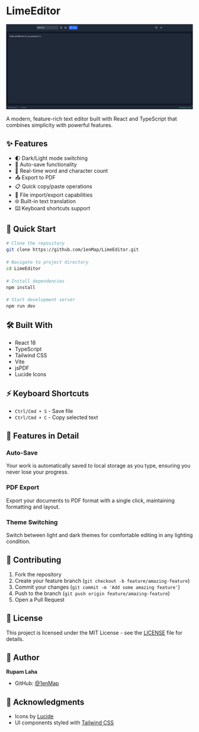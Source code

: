 # LimeEditor

![LimEditor](./images/lime.png)

A modern, feature-rich text editor built with React and TypeScript that combines simplicity with powerful features.

## ✨ Features

- 🌓 Dark/Light mode switching
- 💾 Auto-save functionality
- 📝 Real-time word and character count
- 📤 Export to PDF
- 📋 Quick copy/paste operations
- 🔄 File import/export capabilities
- 🌐 Built-in text translation
- ⌨️ Keyboard shortcuts support

## 🚀 Quick Start

```bash
# Clone the repository
git clone https://github.com/1enMap/LimeEditor.git

# Navigate to project directory
cd LimeEditor

# Install dependencies
npm install

# Start development server
npm run dev
```

## 🛠️ Built With

- React 18
- TypeScript
- Tailwind CSS
- Vite
- jsPDF
- Lucide Icons

## ⚡ Keyboard Shortcuts

- `Ctrl/Cmd + S` - Save file
- `Ctrl/Cmd + C` - Copy selected text

## 🎯 Features in Detail

### Auto-Save
Your work is automatically saved to local storage as you type, ensuring you never lose your progress.

### PDF Export
Export your documents to PDF format with a single click, maintaining formatting and layout.

### Theme Switching
Switch between light and dark themes for comfortable editing in any lighting condition.

## 🤝 Contributing

1. Fork the repository
2. Create your feature branch (`git checkout -b feature/amazing-feature`)
3. Commit your changes (`git commit -m 'Add some amazing feature'`)
4. Push to the branch (`git push origin feature/amazing-feature`)
5. Open a Pull Request

## 📝 License

This project is licensed under the MIT License - see the [LICENSE](LICENSE) file for details.

## 👤 Author

**Rupam Laha**
- GitHub: [@1enMap](https://github.com/1enMap)

## 🌟 Acknowledgments

- Icons by [Lucide](https://lucide.dev)
- UI components styled with [Tailwind CSS](https://tailwindcss.com)
